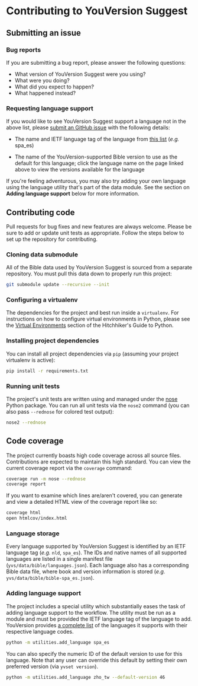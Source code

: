 # Contributing to YouVersion Suggest

## Submitting an issue

### Bug reports

If you are submitting a bug report, please answer the following questions:

- What version of YouVersion Suggest were you using?
- What were you doing?
- What did you expect to happen?
- What happened instead?

### Requesting language support

If you would like to see YouVersion Suggest support a language not in the above
list, please [submit an GitHub issue][issues-page] with the following details:

- The name and IETF language tag of the language from [this list][language-list] (*e.g.* spa_es)

- The name of the YouVersion-supported Bible version to use as the default for
this language; click the language name on the page linked above to view the
versions available for the language

If you're feeling adventurous, you may also try adding your own language using
the language utility that's part of the data module. See the section on **Adding
language support** below for more information.

## Contributing code

Pull requests for bug fixes and new features are always welcome. Please be sure
to add or update unit tests as appropriate. Follow the steps below to set up the
repository for contributing.

### Cloning data submodule

All of the Bible data used by YouVersion Suggest is sourced from a separate
repository. You must pull this data down to properly run this project:

```bash
git submodule update --recursive --init
```

### Configuring a virtualenv

The dependencies for the project and best run inside a `virtualenv`. For
instructions on how to configure virtual environments in Python, please see the
[Virtual Environments](http://docs.python-guide.org/en/latest/dev/virtualenvs/)
section of the Hitchhiker's Guide to Python.

### Installing project dependencies

You can install all project dependencies via `pip` (assuming your project
virtualenv is active):

```bash
pip install -r requirements.txt
```

### Running unit tests

The project's unit tests are written using and managed under the [nose][nose]
Python package. You can run all unit tests via the `nose2` command (you can
also pass `--rednose` for colored test output):

```bash
nose2 --rednose
```

## Code coverage

The project currently boasts high code coverage across all source files.
Contributions are expected to maintain this high standard. You can view the
current coverage report via the `coverage` command:

```bash
coverage run -m nose --rednose
coverage report
```

If you want to examine which lines are/aren't covered, you can generate and view
a detailed HTML view of the coverage report like so:

```bash
coverage html
open htmlcov/index.html
```

### Language storage

Every language supported by YouVersion Suggest is identified by an IETF language
tag (*e.g.* `nld`, `spa_es`). The IDs and native names of all supported
languages are listed in a single manifest file
(`yvs/data/bible/languages.json`). Each language also has a corresponding Bible
data file, where book and version information is stored (*e.g.*
`yvs/data/bible/bible-spa_es.json`).

### Adding language support

The project includes a special utility which substantially eases the task of
adding language support to the workflow. The utility must be run as a module and
must be provided the IETF language tag of the language to add. YouVersion
provides [a complete list][language-list] of the languages it supports with
their respective language codes.

```bash
python -m utilities.add_language spa_es
```

You can also specify the numeric ID of the default version to use for this
language. Note that any user can override this default by setting their own
preferred version (via `yvset version`).

```bash
python -m utilities.add_language zho_tw --default-version 46
```

[issues-page]: https://github.com/caleb531/youversion-suggest/issues
[language-list]: https://www.bible.com/languages
[nose]: http://nose.readthedocs.io/en/latest/
